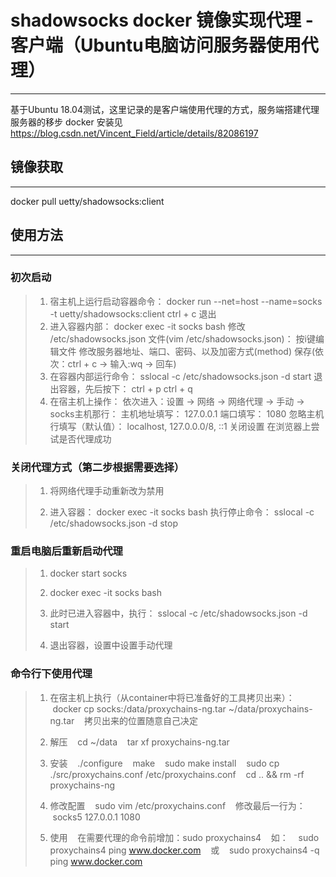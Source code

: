 # shadowsocks docker 镜像实现代理 - 客户端（Ubuntu电脑访问服务器使用代理）
-------------

基于Ubuntu 18.04测试，这里记录的是客户端使用代理的方式，服务端搭建代理服务器的移步
docker 安装见 https://blog.csdn.net/Vincent_Field/article/details/82086197

## 镜像获取
-------------

docker pull uetty/shadowsocks:client

## 使用方法
-------------
### 初次启动

> 1. 宿主机上运行启动容器命令：
>    docker run --net=host --name=socks -t uetty/shadowsocks:client
>    ctrl + c 退出
> 2. 进入容器内部：
>    docker exec -it socks bash
>    修改 /etc/shadowsocks.json 文件(vim /etc/shadowsocks.json)：
>    按i键编辑文件
>    修改服务器地址、端口、密码、以及加密方式(method)
>    保存(依次：ctrl + c  ->  输入:wq  ->  回车)
> 3. 在容器内部运行命令：
>    sslocal -c /etc/shadowsocks.json -d start
>    退出容器，先后按下：
>    ctrl + p     ctrl + q
> 4. 在宿主机上操作：
>    依次进入：设置 -> 网络 -> 网络代理 -> 手动 -> socks主机那行：
>    主机地址填写： 127.0.0.1 端口填写： 1080 忽略主机行填写（默认值）： localhost, 127.0.0.0/8, ::1
>    关闭设置
在浏览器上尝试是否代理成功

### 关闭代理方式（第二步根据需要选择）

> 1. 将网络代理手动重新改为禁用
> 
> 2. 进入容器：
>    docker exec -it socks bash
>    执行停止命令：
>    sslocal -c /etc/shadowsocks.json -d stop

### 重启电脑后重新启动代理

> 1. docker start socks
> 
> 2. docker exec -it socks bash
> 
> 3. 此时已进入容器中，执行：
>    sslocal -c /etc/shadowsocks.json -d start
> 
> 4. 退出容器，设置中设置手动代理

### 命令行下使用代理

> 1. 在宿主机上执行（从container中将已准备好的工具拷贝出来）：
>    docker cp socks:/data/proxychains-ng.tar ~/data/proxychains-ng.tar
>    拷贝出来的位置随意自己决定
> 
> 2. 解压
>    cd ~/data
>    tar xf proxychains-ng.tar
> 
> 3. 安装
>    ./configure
>    make
>    sudo make install
>    sudo cp ./src/proxychains.conf /etc/proxychains.conf
>    cd .. && rm -rf proxychains-ng
> 
> 4. 修改配置
>    sudo vim /etc/proxychains.conf
>    修改最后一行为：
>    socks5 127.0.0.1 1080
> 
> 5. 使用
>    在需要代理的命令前增加：sudo proxychains4
>    如：
>    sudo proxychains4 ping www.docker.com
>    或
>    sudo proxychains4 -q ping www.docker.com


